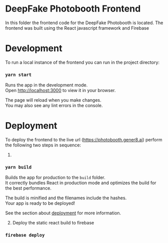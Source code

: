 # DeepFake Photobooth Frontend

In this folder the frontend code for the DeepFake Photobooth is located.
The frontend was built using the React javascript framework and Firebase


# Development 

To run a local instance of the frontend you can run in the project directory:
### `yarn start`

Runs the app in the development mode.\
Open [http://localhost:3000](http://localhost:3000) to view it in your browser.

The page will reload when you make changes.\
You may also see any lint errors in the console.
# Deployment

To deploy the frontend to the live url (https://photobooth.gener8.ai) perform the following two steps in sequence:

1.
### `yarn build`

Builds the app for production to the `build` folder.\
It correctly bundles React in production mode and optimizes the build for the best performance.

The build is minified and the filenames include the hashes.\
Your app is ready to be deployed!

See the section about [deployment](https://facebook.github.io/create-react-app/docs/deployment) for more information.

2. Deploy the static react build to firebase

### `firebase deploy`
